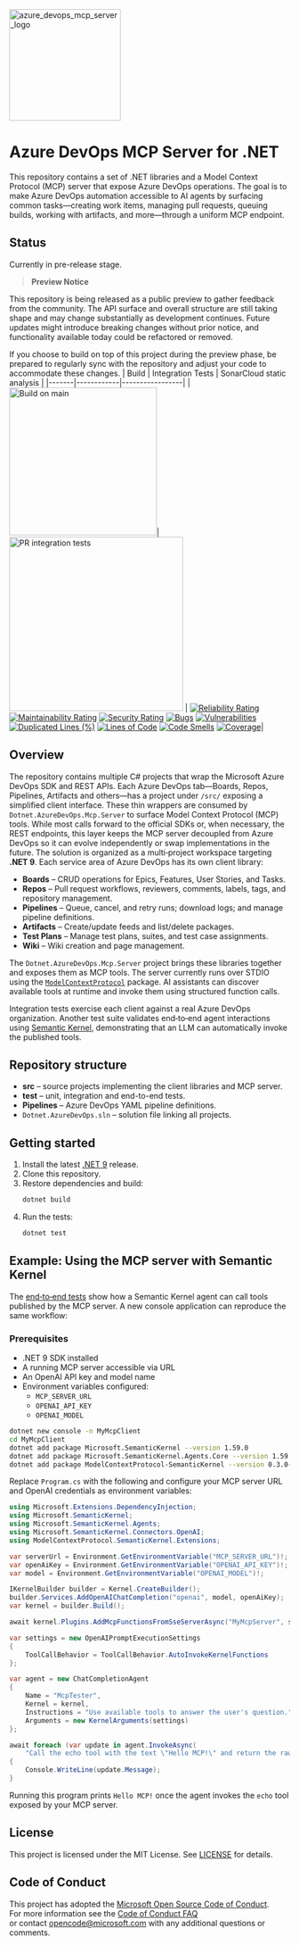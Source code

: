 <img src="https://github.com/user-attachments/assets/bd900648-5763-454d-b29f-fb41bab05d02" alt="azure_devops_mcp_server_logo" width="200"/>

# Azure DevOps MCP Server for .NET

This repository contains a set of .NET libraries and a Model Context Protocol (MCP) server that expose Azure DevOps operations. The goal is to make Azure DevOps automation accessible to AI agents by surfacing common tasks—creating work items, managing pull requests, queuing builds, working with artifacts, and more—through a uniform MCP endpoint.

## Status

Currently in pre-release stage.

> **Preview Notice**

This repository is being released as a public preview to gather feedback from the community. The API surface and overall structure are still taking shape and may change substantially as development continues. Future updates might introduce breaking changes without prior notice, and functionality available today could be refactored or removed.

If you choose to build on top of this project during the preview phase, be prepared to regularly sync with the repository and adjust your code to accommodate these changes.
| Build | Integration Tests | SonarCloud static analysis |
|-------|------------|-----------------|
|  [<img src="https://github.com/Jordiag/azure-devops-mcp-server/actions/workflows/build.yml/badge.svg" width="265" alt="Build on main" />](https://github.com/Jordiag/azure-devops-mcp-server/actions/workflows/build.yml)| [<img src="https://github.com/Jordiag/azure-devops-mcp-server/actions/workflows/integration-tests.yml/badge.svg" width="312" alt="PR integration tests" />](https://github.com/Jordiag/azure-devops-mcp-server/actions/workflows/integration-tests.yml) |  [![Reliability Rating](https://sonarcloud.io/api/project_badges/measure?project=Chanlabs_Dotnet.AzureDevOps&metric=reliability_rating)](https://sonarcloud.io/summary/new_code?id=Chanlabs_Dotnet.AzureDevOps) [![Maintainability Rating](https://sonarcloud.io/api/project_badges/measure?project=Chanlabs_Dotnet.AzureDevOps&metric=sqale_rating)](https://sonarcloud.io/summary/new_code?id=Chanlabs_Dotnet.AzureDevOps) [![Security Rating](https://sonarcloud.io/api/project_badges/measure?project=Chanlabs_Dotnet.AzureDevOps&metric=security_rating)](https://sonarcloud.io/summary/new_code?id=Chanlabs_Dotnet.AzureDevOps) [![Bugs](https://sonarcloud.io/api/project_badges/measure?project=Chanlabs_Dotnet.AzureDevOps&metric=bugs)](https://sonarcloud.io/summary/new_code?id=Chanlabs_Dotnet.AzureDevOps) [![Vulnerabilities](https://sonarcloud.io/api/project_badges/measure?project=Chanlabs_Dotnet.AzureDevOps&metric=vulnerabilities)](https://sonarcloud.io/summary/new_code?id=Chanlabs_Dotnet.AzureDevOps) [![Duplicated Lines (%)](https://sonarcloud.io/api/project_badges/measure?project=Chanlabs_Dotnet.AzureDevOps&metric=duplicated_lines_density)](https://sonarcloud.io/summary/new_code?id=Chanlabs_Dotnet.AzureDevOps) [![Lines of Code](https://sonarcloud.io/api/project_badges/measure?project=Chanlabs_Dotnet.AzureDevOps&metric=ncloc)](https://sonarcloud.io/summary/new_code?id=Chanlabs_Dotnet.AzureDevOps) [![Code Smells](https://sonarcloud.io/api/project_badges/measure?project=Chanlabs_Dotnet.AzureDevOps&metric=code_smells)](https://sonarcloud.io/summary/new_code?id=Chanlabs_Dotnet.AzureDevOps) [![Coverage](https://sonarcloud.io/api/project_badges/measure?project=Chanlabs_Dotnet.AzureDevOps&metric=coverage)](https://sonarcloud.io/summary/new_code?id=Chanlabs_Dotnet.AzureDevOps)|


## Overview

The repository contains multiple C# projects that wrap the Microsoft Azure DevOps SDK and REST APIs. Each Azure DevOps tab—Boards, Repos, Pipelines, Artifacts and others—has a project under `/src/` exposing a simplified client interface. These thin wrappers are consumed by `Dotnet.AzureDevOps.Mcp.Server` to surface Model Context Protocol (MCP) tools. While most calls forward to the official SDKs or, when necessary, the REST endpoints, this layer keeps the MCP server decoupled from Azure DevOps so it can evolve independently or swap implementations in the future.
The solution is organized as a multi‑project workspace targeting **.NET 9**. Each service area of Azure DevOps has its own client library:

* **Boards** – CRUD 
operations for Epics, Features, User Stories, and Tasks.
* **Repos** – Pull request workflows, reviewers, comments, labels, tags, and repository management.
* **Pipelines** – Queue, cancel, and retry runs; download logs; and manage pipeline definitions.
* **Artifacts** – Create/update feeds and list/delete packages.
* **Test Plans** – Manage test plans, suites, and test case assignments.
* **Wiki** – Wiki creation and page management.

The `Dotnet.AzureDevOps.Mcp.Server` project brings these libraries together and exposes them as MCP tools. The server currently runs over STDIO using the [`ModelContextProtocol`](https://github.com/modelcontextprotocol) package. AI assistants can discover available tools at runtime and invoke them using structured function calls.

Integration tests exercise each client against a real Azure DevOps organization. Another test suite validates end‑to‑end agent interactions using [Semantic Kernel](https://github.com/microsoft/semantic-kernel), demonstrating that an LLM can automatically invoke the published tools.


## Repository structure

- **src** – source projects implementing the client libraries and MCP server.
- **test** – unit, integration and end-to-end tests.
- **Pipelines** – Azure DevOps YAML pipeline definitions.
- `Dotnet.AzureDevOps.sln` – solution file linking all projects.

## Getting started

1. Install the latest [.NET 9](https://dotnet.microsoft.com/) release.
2. Clone this repository.
3. Restore dependencies and build:
   ```bash
   dotnet build
   ```
4. Run the tests:
   ```bash
   dotnet test
   ```

## Example: Using the MCP server with Semantic Kernel

The [end‑to‑end tests](test/end2end.tests/Dotnet.AzureDevOps.Mcp.Server.Agent.Tests)
show how a Semantic Kernel agent can call tools published by the MCP server. A
new console application can reproduce the same workflow:

### Prerequisites

- .NET 9 SDK installed
- A running MCP server accessible via URL
- An OpenAI API key and model name
- Environment variables configured:
  - `MCP_SERVER_URL`
  - `OPENAI_API_KEY`
  - `OPENAI_MODEL`

```bash
dotnet new console -n MyMcpClient
cd MyMcpClient
dotnet add package Microsoft.SemanticKernel --version 1.59.0
dotnet add package Microsoft.SemanticKernel.Agents.Core --version 1.59.0
dotnet add package ModelContextProtocol-SemanticKernel --version 0.3.0-preview-01
```

Replace `Program.cs` with the following and configure your MCP server URL and
OpenAI credentials as environment variables:

```csharp
using Microsoft.Extensions.DependencyInjection;
using Microsoft.SemanticKernel;
using Microsoft.SemanticKernel.Agents;
using Microsoft.SemanticKernel.Connectors.OpenAI;
using ModelContextProtocol.SemanticKernel.Extensions;

var serverUrl = Environment.GetEnvironmentVariable("MCP_SERVER_URL")!;
var openAiKey = Environment.GetEnvironmentVariable("OPENAI_API_KEY")!;
var model = Environment.GetEnvironmentVariable("OPENAI_MODEL")!;

IKernelBuilder builder = Kernel.CreateBuilder();
builder.Services.AddOpenAIChatCompletion("openai", model, openAiKey);
var kernel = builder.Build();

await kernel.Plugins.AddMcpFunctionsFromSseServerAsync("MyMcpServer", serverUrl);

var settings = new OpenAIPromptExecutionSettings
{
    ToolCallBehavior = ToolCallBehavior.AutoInvokeKernelFunctions
};

var agent = new ChatCompletionAgent
{
    Name = "McpTester",
    Kernel = kernel,
    Instructions = "Use available tools to answer the user's question.",
    Arguments = new KernelArguments(settings)
};

await foreach (var update in agent.InvokeAsync(
    "Call the echo tool with the text \"Hello MCP!\" and return the raw output."))
{
    Console.WriteLine(update.Message);
}
```

Running this program prints `Hello MCP!` once the agent invokes the `echo` tool
exposed by your MCP server.
## License

This project is licensed under the MIT License. See [LICENSE](LICENSE) for details.

## Code of Conduct

This project has adopted the [Microsoft Open Source Code of Conduct](https://opensource.microsoft.com/codeofconduct/).  
For more information see the [Code of Conduct FAQ](https://opensource.microsoft.com/codeofconduct/faq/)  
or contact [opencode@microsoft.com](mailto:opencode@microsoft.com) with any additional questions or comments.  

